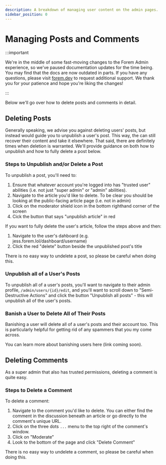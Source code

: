 ```yaml
---
description: A breakdown of managing user content on the admin pages.
sidebar_position: 0
---
```


# Managing Posts and Comments

:::important

We're in the middle of some fast-moving changes to the Forem Admin experience, so we've paused documentation updates for the time being. You may find that the docs are now outdated in parts. If you have any questions, please visit [forem.dev](https://forem.dev) to request additional support. We thank you for your patience and hope you're liking the changes!

:::

Below we'll go over how to delete posts and comments in detail.

## Deleting Posts

Generally speaking, we advise you against deleting users' posts, but instead would guide you to unpublish a user's post. This way, the can still recover their content and take it elsewhere. That said, there are definitely times when deletion is warranted. We'll provide guidance on both how to unpublish and how to fully delete a post below.

### Steps to Unpublish and/or Delete a Post

To unpublish a post, you'll need to:

1. Ensure that whatever account you're logged into has "trusted user" abilities (i.e. not just "super admin" or "admin" abilities).
2. Navigate to the article you'd like to delete. To be clear you should be looking at the public-facing article page (i.e. not in admin)
3. Click on the moderator shield icon in the bottom righthand corner of the screen
4. Cick the button that says "unpublish article" in red

If you want to fully delete the user's article, follow the steps above and then:

1. Navigate to the user's dahboard (e.g. jess.forem.lol/dashboard/username)
2. Click the red "delete" button beside the unpublished post's title

There is no easy way to undelete a post, so please be careful when doing this.

### Unpublish all of a User's Posts

To unpublish all of a user's posts, you'll want to navigate to their admin profile, `/admin/users/{id}/edit`, and you'll want to scroll down to "Semi-Destructive Actions" and click the button "Unpublish all posts" - this will unpublish all of the user's posts.

### Banish a User to Delete All of Their Posts

Banishing a user will delete all of a user's posts and their account too. This is particularly helpful for getting rid of any spammers that you my come across.

You can learn more about banishing users here (link coming soon).

## Deleting Comments

As a super admin that also has trusted permissions, deleting a comment is quite easy.

### Steps to Delete a Comment

To delete a comment:

1. Navigate to the comment you'd like to delete. You can either find the comment in the discussion beneath an article or go directly to the comment's unique URL.
2. Click on the three dots `...` menu to the top right of the comment's window.
3. Click on "Moderate"
4. Look to the bottom of the page and click "Delete Comment"

There is no easy way to undelete a comment, so please be careful when doing this.
